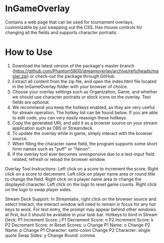 # InGameOverlay

Contains a web page that can be used for tournament overlays, customizable by just swapping out the CSS. Has mouse controls for changing all the fields and supports character portraits.

# How to Use
1. Download the latest version of the package's master branch (https://github.com/Phantom5800/streamoverlay/archive/refs/heads/master.zip) or check-out the package through GitHub.
2. Extract all content from the zip file, and open the index.html file located in the InGameOverlay folder with your browser of choice.
3. Choose your overlay settings such as Organization, Game, and whether we should use character portraits or stock icons on the overlay. Text fields are optional.
4. We recommend you keep the hotkeys enabled, as they are very useful for stream operation. The hotkey list can be found below. If you are able to edit code, you can very easily reassign these hotkeys.
5. Copy the generated URI, and add it as a browser source on your stream application such as OBS or Streamdeck.
6. To update the overlay while in game, simply interact with the browser source.
7. When filling the character name field, the program supports some short form names such as "puff" or "falcon".
8. If the overlay tool ever becomes unresponsive due to a text-input field related, refresh or reload the browser window.

Overlay Tool Instructions:
Left click on a score to increment the score.
Right click on a score to decrement.
Left click on player name area or round title to change the field.
Right click on a player name area to change the displayed character.
Left click on the logo to reset game counts.
Right click on the logo to swap player sides.

Stream Deck Support:
In Streamlabs, right click on the browser source and select Interact, the interact window will need to remain in focus for any hot keys to work.
For text entry, the prompt may appear behind other windows at first, but it should be available in your task bar.
Hotkeys to bind in Stream Deck:
P1 Increment Score: j
P1 Decrement Score: n
P2 Increment Score: k
P2 Decrement Score: m
Reset Scores: u
Change P1 Name: o
Change P2 Name: p
Change P1 Character: semi-colon
Change P2 Character: single quote
Swap Sides: y
Change Round: comma
